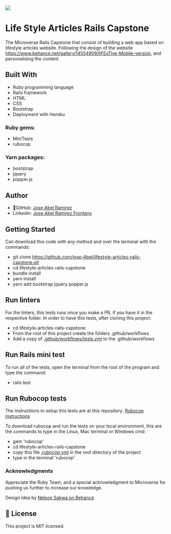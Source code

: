 ![](https://img.shields.io/badge/Microverse-blueviolet)

# Life Style Articles Rails Capstone

The Microverse Rails Capstone that consist of building a web app based on lifestyle articles website. Following the design of the website https://www.behance.net/gallery/14554909/liFEsTlye-Mobile-version, and personalising the content.

## Built With
- Ruby programming language
- Rails framework
- HTML
- CSS
- Bootstrap
- Deployment with Heroku

### Ruby gems:
- MiniTests
- rubocop

### Yarn packages:
- bootstrap 
- jquery 
- popper.js

## Author
- 👤GitHub: [Jose Abel Ramirez](https://github.com/jose-Abel)
- Linkedin: [Jose Abel Ramirez Frontany](https://www.linkedin.com/in/jose-abel-ramirez-frontany-7674a842/)


## Getting Started
Can download this code with any method and over the terminal with the commands:

- git clone https://github.com/jose-Abel/lifestyle-articles-rails-capstone.git
- cd lifestyle-articles-rails-capstone
- bundle install
- yarn install
- yarn add bootstrap jquery popper.js


## Run linters
For the linters, this tests runs once you make a PR, if you have it in the respective folder. In order to have this tests, after cloning this project:
- cd lifestyle-articles-rails-capstone
- From the root of this project create the folders .github/workflows
- Add a copy of [.github/workflows/tests.yml](https://github.com/microverseinc/linters-config/blob/master/ruby/.github/workflows/tests.yml) to the .github/workflows

## Run Rails mini test
To run all of the tests, open the terminal from the root of the program and type the command:

- rails test

## Run Rubocop tests
The instructions to setup this tests are at this repository: [Rubocop instructions](https://github.com/microverseinc/linters-config/tree/master/ruby)

To download rubocop and run the tests on your local environment, this are the commands to type in the Linux, Mac terminal or Windows cmd:
- gem 'rubocop'
- cd lifestyle-articles-rails-capstone
- copy this file [.rubocop.yml](https://github.com/microverseinc/linters-config/blob/master/ruby/.rubocop.yml) in the root directory of the project
- type in the terminal 'rubocop'


### Acknowledgments
Appreciate the Ruby Team, and a special acknowledgment to Microverse for pushing us further to increase our knowledge.

Design idea by [Nelson Sakwa on Behance](https://www.behance.net/sakwadesignstudio)

## 📝 License
This project is MIT licensed.
